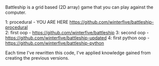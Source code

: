 
Battleship is a grid based (2D array) game that you can play against the computer.

1: procedural - YOU ARE HERE https://github.com/winterfive/battleship-procedural  
2: first oop - https://github.com/winterfive/battleship
3: second oop - https://github.com/winterfive/battleship-updated
4: first python oop - https://github.com/winterfive/battleship-python

Each time I've rewritten this code, I've applied knowledge gained from creating the previous versions.
